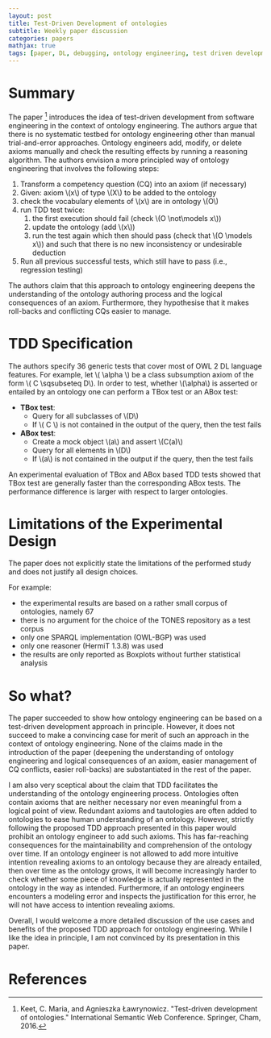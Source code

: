 ```yaml
---
layout: post
title: Test-Driven Development of ontologies
subtitle: Weekly paper discussion
categories: papers
mathjax: true
tags: [paper, DL, debugging, ontology engineering, test driven development]
---
```


# Summary

The paper [^fn1] introduces the idea of test-driven development from software engineering in the context of ontology engineering. The authors argue that there is no systematic testbed for ontology engineering other than manual trial-and-error approaches. Ontology engineers add, modify, or delete axioms manually and check the resulting effects by running a reasoning algorithm. The authors envision a more principled way of ontology engineering that involves the following steps:

1. Transform a competency question (CQ) into an axiom (if necessary)
2. Given: axiom \\(x\\) of type \\(X\\) to be added to the ontology
3. check the vocabulary elements of \\(x\\) are in ontology \\(O\\)
4. run TDD test twice:
    1. the first execution should fail (check \\(O \not\models x\\))
    2. update the ontology (add \\(x\\))
    3. run the test again which then should pass (check that \\(O \models x\\)) and such that there is no new inconsistency or undesirable deduction
5. Run all previous successful tests, which still have to pass (i.e., regression testing)

The authors claim that this approach to ontology engineering deepens the understanding of the ontology authoring process and the logical consequences of an axiom. Furthermore, they hypothesise that it makes roll-backs and conflicting CQs easier to manage.

# TDD Specification

The authors specify 36 generic tests that cover most of OWL 2 DL language features. For example, let \\( \alpha \\) be a class subsumption axiom of the form \\( C \sqsubseteq D\\). In order to test, whether \\(\alpha\\) is asserted or entailed by an ontology one can perform a TBox test or an ABox test:

- **TBox test**:
    * Query for all subclasses of \\(D\\)
    * If \\( C \\) is not contained in the output of the query, then the test fails
- **ABox test**:
    * Create a mock object \\(a\\) and assert \\(C(a)\\)
    * Query for all elements in \\(D\\)
    * If \\(a\\) is not contained in the output if the query, then the test fails

An experimental evaluation of TBox and ABox based TDD tests showed that TBox test are generally faster than the corresponding ABox tests. The performance difference is larger with respect to larger ontologies.

# Limitations of the Experimental Design 

The paper does not explicitly state the limitations of the performed study and does not justify all design choices.

For example:
- the experimental results are based on a rather small corpus of ontologies, namely 67
- there is no argument for the choice of the TONES repository as a test corpus
- only one SPARQL implementation (OWL-BGP) was used
- only one reasoner (HermiT 1.3.8) was used
- the results are only reported as Boxplots without further statistical analysis

# So what?

The paper succeeded to show how ontology engineering can be based on a test-driven development approach in principle. However, it does not succeed to make a convincing case for merit of such an approach in the context of ontology engineering. None of the claims made in the introduction of the paper (deepening the understanding of ontology engineering and logical consequences of an axiom, easier management of CQ conflicts, easier roll-backs) are substantiated in the rest of the paper.

I am also very sceptical about the claim that TDD facilitates the understanding of the ontology engineering process. Ontologies often contain axioms that are neither necessary nor even meaningful from a logical point of view. Redundant axioms and tautologies are often added to ontologies to ease human understanding of an ontology. However, strictly following the proposed TDD approach presented in this paper would prohibit an ontology engineer to add such axioms. This has far-reaching consequences for the maintainability and comprehension of the ontology over time. If an ontology engineer is not allowed to add more intuitive intention revealing axioms to an ontology because they are already entailed, then over time as the ontology grows, it will become increasingly harder to check whether some piece of knowledge is actually represented in the ontology in the way as intended. Furthermore, if an ontology engineers encounters a modeling error and inspects the justification for this error, he will not have access to intention revealing axioms.

Overall, I would welcome a more detailed discussion of the use cases and benefits of the proposed TDD approach for ontology engineering. While I like the idea in principle, I am not convinced by its presentation in this paper.





# References

[^fn1]: Keet, C. Maria, and Agnieszka Ławrynowicz. "Test-driven development of ontologies." International Semantic Web Conference. Springer, Cham, 2016.
